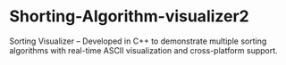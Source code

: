 # Shorting-Algorithm-visualizer2
Sorting Visualizer – Developed in C++ to demonstrate multiple sorting algorithms with real-time ASCII visualization and cross-platform support.
